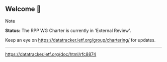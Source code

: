 ## Welcome 👋

> [!NOTE]
> **Status:** The RPP WG Charter is currently in 'External Review'.

Keep an eye on https://datatracker.ietf.org/group/chartering/ for updates.

<!--
🧙 Not to self: you can do mighty things with the power of [Markdown](https://docs.github.com/github/writing-on-github/getting-started-with-writing-and-formatting-on-github/basic-writing-and-formatting-syntax)
-->

---

https://datatracker.ietf.org/doc/html/rfc8874
